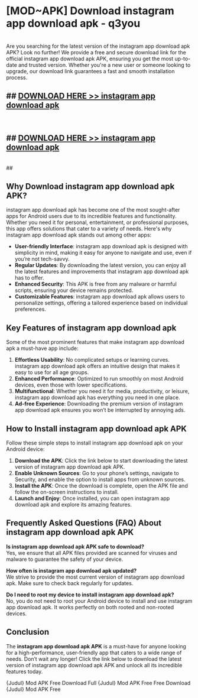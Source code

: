 # [MOD~APK] Download instagram app download apk - q3you <br>
<br>
Are you searching for the latest version of the instagram app download apk APK? Look no further! We provide a free and secure download link for the official instagram app download apk APK, ensuring you get the most up-to-date and trusted version. Whether you're a new user or someone looking to upgrade, our download link guarantees a fast and smooth installation process.


## ##  [DOWNLOAD HERE >> instagram app download apk](https://geoflix.me/watch.php?title=instagram_app_download_apk&ref=git)
  <br>

##  ## [DOWNLOAD HERE >> instagram app download apk](https://geoflix.me/watch.php?title=instagram_app_download_apk&ref=git)
  <br>
  ##



## Why Download instagram app download apk APK?

instagram app download apk has become one of the most sought-after apps for Android users due to its incredible features and functionality. Whether you need it for personal, entertainment, or professional purposes, this app offers solutions that cater to a variety of needs. Here's why instagram app download apk stands out among other apps:

- **User-friendly Interface**: instagram app download apk is designed with simplicity in mind, making it easy for anyone to navigate and use, even if you’re not tech-savvy.
- **Regular Updates**: By downloading the latest version, you can enjoy all the latest features and improvements that instagram app download apk has to offer.
- **Enhanced Security**: This APK is free from any malware or harmful scripts, ensuring your device remains protected.
- **Customizable Features**: instagram app download apk allows users to personalize settings, offering a tailored experience based on individual preferences.

## Key Features of instagram app download apk

Some of the most prominent features that make instagram app download apk a must-have app include:

1. **Effortless Usability**: No complicated setups or learning curves. instagram app download apk offers an intuitive design that makes it easy to use for all age groups.
2. **Enhanced Performance**: Optimized to run smoothly on most Android devices, even those with lower specifications.
3. **Multifunctional**: Whether you need it for media, productivity, or leisure, instagram app download apk has everything you need in one place.
4. **Ad-free Experience**: Downloading the premium version of instagram app download apk ensures you won’t be interrupted by annoying ads.

## How to Install instagram app download apk APK

Follow these simple steps to install instagram app download apk on your Android device:

1. **Download the APK**: Click the link below to start downloading the latest version of instagram app download apk APK.
2. **Enable Unknown Sources**: Go to your phone’s settings, navigate to Security, and enable the option to install apps from unknown sources.
3. **Install the APK**: Once the download is complete, open the APK file and follow the on-screen instructions to install.
4. **Launch and Enjoy**: Once installed, you can open instagram app download apk and explore its amazing features.

## Frequently Asked Questions (FAQ) About instagram app download apk APK

**Is instagram app download apk APK safe to download?**  
Yes, we ensure that all APK files provided are scanned for viruses and malware to guarantee the safety of your device.

**How often is instagram app download apk updated?**  
We strive to provide the most current version of instagram app download apk. Make sure to check back regularly for updates.

**Do I need to root my device to install instagram app download apk?**  
No, you do not need to root your Android device to install and use instagram app download apk. It works perfectly on both rooted and non-rooted devices.

## Conclusion

The **instagram app download apk APK** is a must-have for anyone looking for a high-performance, user-friendly app that caters to a wide range of needs. Don’t wait any longer! Click the link below to download the latest version of instagram app download apk APK and unlock all its incredible features today.

{Judul} Mod APK Free
Download Full {Judul} Mod APK Free
Free Download {Judul} Mod APK Free

